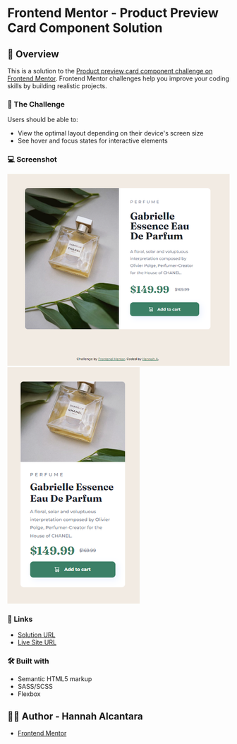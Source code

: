 # Frontend Mentor - Product Preview Card Component Solution

## 📄 Overview

This is a solution to the [Product preview card component challenge on Frontend Mentor](https://www.frontendmentor.io/challenges/product-preview-card-component-GO7UmttRfa). Frontend Mentor challenges help you improve your coding skills by building realistic projects.

### 🎯 The Challenge

Users should be able to:

- View the optimal layout depending on their device's screen size
- See hover and focus states for interactive elements

### 💻 Screenshot

![Desktop](/images/desktop-screenshot.PNG)
![Mobile](/images/mobile-screenshot.PNG)

### 🔗 Links

- [Solution URL](https://github.com/hannah-alcantara/fm-product-preview-card-component)
- [Live Site URL](https://hannah-alcantara.github.io/fm-product-preview-card-component)

### 🛠️ Built with

- Semantic HTML5 markup
- SASS/SCSS
- Flexbox

## 👩‍💻 Author - Hannah Alcantara
- [Frontend Mentor](https://www.frontendmentor.io/profile/hannah-alcantara)
